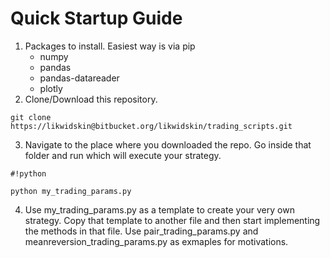 # **Quick Startup Guide** #

1. Packages to install. Easiest way is via pip  
    * numpy  
    * pandas  
    * pandas-datareader  
    * plotly  
2. Clone/Download this repository.  
```
git clone https://likwidskin@bitbucket.org/likwidskin/trading_scripts.git
```
3.  Navigate to the place where you downloaded the repo. Go inside that folder and run which will execute your strategy.
```
#!python

python my_trading_params.py
```
4. Use my_trading_params.py as a template to create your very own strategy. Copy that template to another file 
and then start implementing the methods in that file. Use pair_trading_params.py and meanreversion_trading_params.py as exmaples for motivations.
